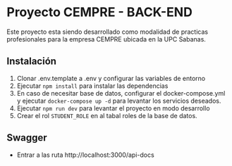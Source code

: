 # Proyecto CEMPRE - BACK-END

Este proyecto esta siendo desarrollado como modalidad de practicas profesionales para la empresa CEMPRE ubicada en la UPC Sabanas.

## Instalación

1. Clonar .env.template a .env y configurar las variables de entorno
2. Ejecutar `npm install` para instalar las dependencias
3. En caso de necesitar base de datos, configurar el docker-compose.yml y ejecutar `docker-compose up -d` para levantar los servicios deseados.
4. Ejecutar `npm run dev` para levantar el proyecto en modo desarrollo
5. Crear el rol `STUDENT_ROLE` en al tabal roles de la base de datos.

## Swagger

- Entrar a las ruta http://localhost:3000/api-docs